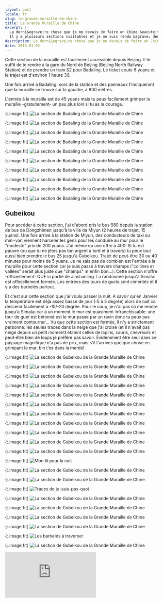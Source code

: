 ```yaml
---
layout: post
locale: fr
slug: la-grande-muraille-de-chine
title: La Grande Muraille de Chine
excerpt: |-
  La derni&egrave;re chose que je me devais de faire en Chine &eacute;tait bien &eacute;videmment de visiter mais aussi de dormir sur la Grande Muraille de Chine.
  Il y a plusieurs sections visitables et je me suis rendu &agrave; deux d'entre elles.
description: La derni&egrave;re chose que je me devais de faire en Chine &eacute;tait bien &eacute;videmment de visiter mais aussi de dormir sur la Grande Muraille de Chine. Il y a plusieurs sections visitables et je me suis rendu &agrave; deux d'entre elles.
date: 2013-01-02
---
```


Cette section de la muraille est facilement accessible depuis Beijing. Il te suffit de te rendre &agrave; la gare du Nord de Beijing (Beijing North Railway Station) et de prendre un train S2 pour Badaling. Le ticket coute 6 yuans et le trajet est d'environ 1 heure 30.

Une fois arriv&eacute; &agrave; Badaling, sors de la station et des panneaux t'indiqueront que la muraille se trouve sur ta gauche, &agrave; 800 m&egrave;tres.

L'entr&eacute;e &agrave; la muraille est de 45 yuans mais tu peux facilement grimper la muraille -gratuitement- un peu plus loin si tu as le courage.</p>

{:.image.fit}
![La section de Badaling de la Grande Muraille de Chine](/medias/photos/chine/grande-muraille/image_1.jpg 'La section de Badaling de la Grande Muraille de Chine')

{:.image.fit}
![La section de Badaling de la Grande Muraille de Chine](/medias/photos/chine/grande-muraille/image_2.jpg 'La section de Badaling de la Grande Muraille de Chine')

{:.image.fit}
![La section de Badaling de la Grande Muraille de Chine](/medias/photos/chine/grande-muraille/image_3.jpg 'La section de Badaling de la Grande Muraille de Chine')

{:.image.fit}
![La section de Badaling de la Grande Muraille de Chine](/medias/photos/chine/grande-muraille/image_4.jpg 'La section de Badaling de la Grande Muraille de Chine')

{:.image.fit}
![La section de Badaling de la Grande Muraille de Chine](/medias/photos/chine/grande-muraille/image_5.jpg 'La section de Badaling de la Grande Muraille de Chine')

{:.image.fit}
![La section de Badaling de la Grande Muraille de Chine](/medias/photos/chine/grande-muraille/image_6.jpg 'La section de Badaling de la Grande Muraille de Chine')

{:.image.fit}
![La section de Badaling de la Grande Muraille de Chine](/medias/photos/chine/grande-muraille/image_7.jpg 'La section de Badaling de la Grande Muraille de Chine')

{:.image.fit}
![La section de Badaling de la Grande Muraille de Chine](/medias/photos/chine/grande-muraille/image_8.jpg 'La section de Badaling de la Grande Muraille de Chine')

{:.image.fit}
![La section de Badaling de la Grande Muraille de Chine](/medias/photos/chine/grande-muraille/image_9.jpg 'La section de Badaling de la Grande Muraille de Chine')

{:.image.fit}
![La section de Badaling de la Grande Muraille de Chine](/medias/photos/chine/grande-muraille/image_10.jpg 'La section de Badaling de la Grande Muraille de Chine')

## Gubeikou

Pour acc&eacute;der &agrave; cette section, j'ai d'abord pris le bus 980 depuis la station de bus de Dongzhimen jusqu'&agrave; la ville de Miyun (2 heures de trajet, 15 yuans). Une fois arriv&eacute; &agrave; la station de Miyun, des conducteurs de taxi ou mini-van viennent harceler les gens pour les conduire au mur pour le &quot;modeste&quot; prix de 200 yuans. J'ai m&ecirc;me eu une offre &agrave; 400!
Si tu est pauvre (ou que tu ne j&egrave;tes pas ton argent &agrave; tord et &agrave; travers) tu peux tout aussi bien prendre le bus 25 jusqu'&agrave; Gubeikou. Trajet de peut-&ecirc;tre 30 ou 40 minutes pour moins de 5 yuans.
Je ne sais pas de combien est l'entr&eacute;e a la muraille pour cette section car je suis pass&eacute; &agrave; travers champs (&quot;collines et vall&eacute;es&quot; serait plus juste que &quot;champs&quot; m'enfin bon...).
Cette section n'offre -officiellement- QUE la partie de Jinshanling. La randonn&eacute;e jusqu'&agrave; Simatai est officiellement ferm&eacute;e. Les entr&eacute;es des tours de guets sont ciment&eacute;s et il y a des barbel&eacute;s partout.


Et c'est sur cette section que j'ai voulu passer la nuit. A savoir qu'en Janvier la temperature est d&eacute;j&agrave; assez basse de jour (-5 &agrave; 5 degr&eacute;e) alors de nuit ca descend facilement &agrave; -15/-20 degr&eacute;e.
Pour le coup, je n'ai pas s&ucirc; me rendre jusqu'&agrave; Simatai car &agrave; un moment le mur est quasiment infranchissable: une tour de guet est b&eacute;tonn&eacute; est le mur passe par un ravin donc tu peux pas vraiment contourner...
Vu que cette section est ferm&eacute;e, il n'y a strictement personne: les seules traces dans la neige que j'ai crois&eacute; (et il n'avait pas neig&eacute; depuis un petit moment) &eacute;taient celles de lapins, souris, chevreuils et peut-&ecirc;tre bien de loups je pr&eacute;f&egrave;re pas savoir.
&Eacute;videmment &ecirc;tre seul dans ce paysage magnifique n'a pas de prix, mais s'il t'arrives quelque chose en grimpant le mur, bin t'es dans la merde!</p>

{:.image.fit}
![La section de Gubeikou de la Grande Muraille de Chine](/medias/photos/chine/grande-muraille/image_11.jpg 'La section de Gubeikou de la Grande Muraille de Chine')

{:.image.fit}
![La section de Gubeikou de la Grande Muraille de Chine](/medias/photos/chine/grande-muraille/image_12.jpg 'La section de Gubeikou de la Grande Muraille de Chine')

{:.image.fit}
![La section de Gubeikou de la Grande Muraille de Chine](/medias/photos/chine/grande-muraille/image_13.jpg 'La section de Gubeikou de la Grande Muraille de Chine')

{:.image.fit}
![La section de Gubeikou de la Grande Muraille de Chine](/medias/photos/chine/grande-muraille/image_14.jpg 'La section de Gubeikou de la Grande Muraille de Chine')

{:.image.fit}
![La section de Gubeikou de la Grande Muraille de Chine](/medias/photos/chine/grande-muraille/image_15.jpg 'La section de Gubeikou de la Grande Muraille de Chine')

{:.image.fit}
![La section de Gubeikou de la Grande Muraille de Chine](/medias/photos/chine/grande-muraille/image_16.jpg 'La section de Gubeikou de la Grande Muraille de Chine')

{:.image.fit}
![La section de Gubeikou de la Grande Muraille de Chine](/medias/photos/chine/grande-muraille/image_17.jpg 'La section de Gubeikou de la Grande Muraille de Chine')

{:.image.fit}
![La section de Gubeikou de la Grande Muraille de Chine](/medias/photos/chine/grande-muraille/image_18.jpg 'La section de Gubeikou de la Grande Muraille de Chine')

{:.image.fit}
![La section de Gubeikou de la Grande Muraille de Chine](/medias/photos/chine/grande-muraille/image_19.jpg 'La section de Gubeikou de la Grande Muraille de Chine')

{:.image.fit}
![La section de Gubeikou de la Grande Muraille de Chine](/medias/photos/chine/grande-muraille/image_20.jpg 'La section de Gubeikou de la Grande Muraille de Chine')

{:.image.fit}
![La section de Gubeikou de la Grande Muraille de Chine](/medias/photos/chine/grande-muraille/image_21.jpg 'La section de Gubeikou de la Grande Muraille de Chine')

{:.image.fit}
![Mon lit pour la nuit](/medias/photos/chine/grande-muraille/image_22.jpg 'Mon lit pour la nuit')

{:.image.fit}
![La section de Gubeikou de la Grande Muraille de Chine](/medias/photos/chine/grande-muraille/image_23.jpg 'La section de Gubeikou de la Grande Muraille de Chine')

{:.image.fit}
![La section de Gubeikou de la Grande Muraille de Chine](/medias/photos/chine/grande-muraille/image_24.jpg 'La section de Gubeikou de la Grande Muraille de Chine')

{:.image.fit}
![Traces de je-sais-pas-quoi](/medias/photos/chine/grande-muraille/image_26.jpg 'Traces de je-sais-pas-quoi')

{:.image.fit}
![La section de Gubeikou de la Grande Muraille de Chine](/medias/photos/chine/grande-muraille/image_27.jpg 'La section de Gubeikou de la Grande Muraille de Chine')

{:.image.fit}
![La section de Gubeikou de la Grande Muraille de Chine](/medias/photos/chine/grande-muraille/image_28.jpg 'La section de Gubeikou de la Grande Muraille de Chine')

{:.image.fit}
![La section de Gubeikou de la Grande Muraille de Chine](/medias/photos/chine/grande-muraille/image_29.jpg 'La section de Gubeikou de la Grande Muraille de Chine')

{:.image.fit}
![La section de Gubeikou de la Grande Muraille de Chine](/medias/photos/chine/grande-muraille/image_30.jpg 'La section de Gubeikou de la Grande Muraille de Chine')

{:.image.fit}
![Les barbel&eacute;s &agrave; traverser](/medias/photos/chine/grande-muraille/image_31.jpg 'Les barbel&eacute;s &agrave; traverser')

{:.image.fit}
![La section de Gubeikou de la Grande Muraille de Chine](/medias/photos/chine/grande-muraille/image_32.jpg 'La section de Gubeikou de la Grande Muraille de Chine')

<div class="embed-container">
  <iframe src="http://player.vimeo.com/video/56730742" frameborder="0" webkitAllowFullScreen mozallowfullscreen allowFullScreen></iframe>
</div>
